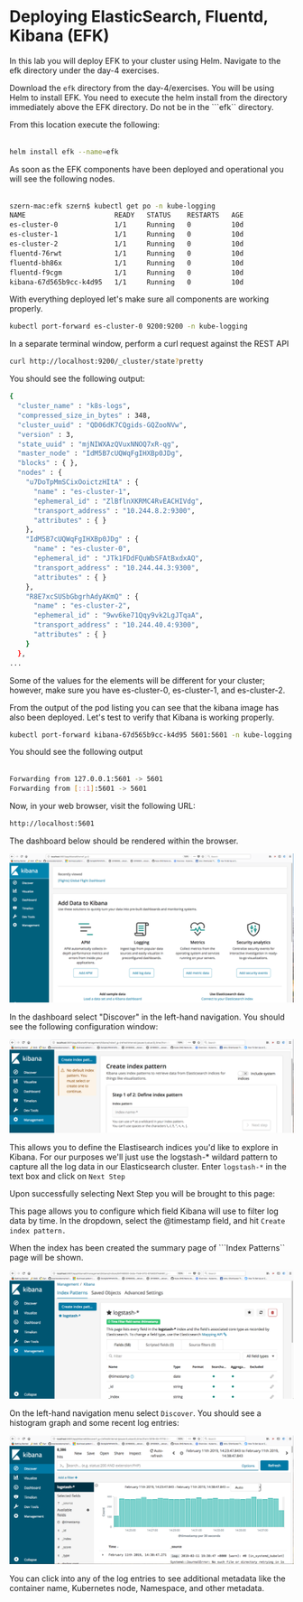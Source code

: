 # Deploying ElasticSearch, Fluentd, Kibana (EFK)

In this lab you will deploy EFK to your cluster using Helm.  Navigate to the efk directory under the day-4 exercises.  

Download the ```efk``` directory from the day-4/exercises. You will be using Helm to install EFK. You need to execute the helm install from the directory immediately above the EFK directory.  Do not be in the ```efk`` directory.

From this location execute the following:

```bash

helm install efk --name=efk

```

As soon as the EFK components have been deployed and operational you will see the following nodes.

```bash

szern-mac:efk szern$ kubectl get po -n kube-logging
NAME                      READY   STATUS    RESTARTS   AGE
es-cluster-0              1/1     Running   0          10d
es-cluster-1              1/1     Running   0          10d
es-cluster-2              1/1     Running   0          10d
fluentd-76rwt             1/1     Running   0          10d
fluentd-bh86x             1/1     Running   0          10d
fluentd-f9cgm             1/1     Running   0          10d
kibana-67d565b9cc-k4d95   1/1     Running   0          10d

```
With everything deployed let's make sure all components are working properly.

```bash
kubectl port-forward es-cluster-0 9200:9200 -n kube-logging
```

In a separate terminal window, perform a curl request against the REST API

```bash
curl http://localhost:9200/_cluster/state?pretty
```

You should see the following output:

```bash
{
  "cluster_name" : "k8s-logs",
  "compressed_size_in_bytes" : 348,
  "cluster_uuid" : "QD06dK7CQgids-GQZooNVw",
  "version" : 3,
  "state_uuid" : "mjNIWXAzQVuxNNOQ7xR-qg",
  "master_node" : "IdM5B7cUQWqFgIHXBp0JDg",
  "blocks" : { },
  "nodes" : {
    "u7DoTpMmSCixOoictzHItA" : {
      "name" : "es-cluster-1",
      "ephemeral_id" : "ZlBflnXKRMC4RvEACHIVdg",
      "transport_address" : "10.244.8.2:9300",
      "attributes" : { }
    },
    "IdM5B7cUQWqFgIHXBp0JDg" : {
      "name" : "es-cluster-0",
      "ephemeral_id" : "JTk1FDdFQuWbSFAtBxdxAQ",
      "transport_address" : "10.244.44.3:9300",
      "attributes" : { }
    },
    "R8E7xcSUSbGbgrhAdyAKmQ" : {
      "name" : "es-cluster-2",
      "ephemeral_id" : "9wv6ke71Qqy9vk2LgJTqaA",
      "transport_address" : "10.244.40.4:9300",
      "attributes" : { }
    }
  },
...
```
Some of the values for the elements will be different for your cluster; however, make sure you have es-cluster-0, es-cluster-1, and es-cluster-2. 

From the output of the pod listing you can see that the kibana image has also been deployed.  Let's test to verify that Kibana is working properly.

```bash
kubectl port-forward kibana-67d565b9cc-k4d95 5601:5601 -n kube-logging
```

You should see the following output

```bash

Forwarding from 127.0.0.1:5601 -> 5601
Forwarding from [::1]:5601 -> 5601
```

Now, in your web browser, visit the following URL:

```bash
http://localhost:5601
```

The dashboard below should be rendered within the browser.

![alt text](https://github.com/sherwoodzern/ateam-workshop/blob/master/day-4/exercises/efk/Resources/kibana.png "Kibana Dashboard")

In the dashboard select "Discover" in the left-hand navigation.  You should see the following configuration window:

![alt text](https://github.com/sherwoodzern/ateam-workshop/blob/master/day-4/exercises/efk/Resources/indexPattern.png "Index Page")

This allows you to define the Elastisearch indices you'd like to explore in Kibana. For our purposes we'll just use the logstash-* wildard pattern to capture all the log data in our Elasticsearch cluster. Enter ```logstash-*``` in the text box and click on ```Next Step```

Upon successfully selecting Next Step you will be brought to this page:

This page allows you to configure which field Kibana will use to filter log data by time.  In the dropdown, select the @timestamp field, and hit ```Create index pattern.```

When the index has been created the summary page of ```Index Patterns`` page will be shown.

![alt text](https://github.com/sherwoodzern/ateam-workshop/blob/master/day-4/exercises/efk/Resources/indexSummary.png "Summary")

On the left-hand navigation menu select ```Discover```. You should see a histogram graph and some recent log entries:

![alt text](https://github.com/sherwoodzern/ateam-workshop/blob/master/day-4/exercises/efk/Resources/graphReporting.png "Graph")

You can click into any of the log entries to see additional metadata like the container name, Kubernetes node, Namespace, and other metadata.